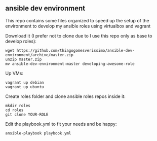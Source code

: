 ## ansible dev environment

This repo contains some files organized to speed up the setup of the 
environment to develop my ansible roles using virtualbox and vagrant

Download it (I prefer not to clone due to I use this repo only as base to develop roles):

    wget https://github.com/thiagogomesverissimo/ansible-dev-environment/archive/master.zip
    unzip master.zip
    mv ansible-dev-environment-master developing-awesome-role

Up VMs:

    vagrant up debian
    vagrant up ubuntu

Create roles folder and clone ansible roles repos inside it:

    mkdir roles
    cd roles
    git clone YOUR-ROLE

Edit the playbook.yml to fit your needs and be happy:

    ansible-playbook playbook.yml

